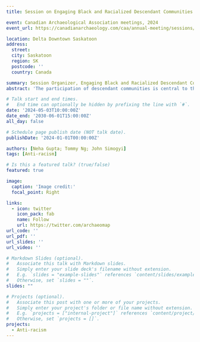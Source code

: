 ```yaml
---
title: Session on Engaging Black and Racialized Descendant Communities with Archaeology and Heritage Projects

event: Canadian Archaeological Association meetings, 2024
event_url: https://canadianarchaeology.com/caa/annual-meeting/sessions/engaging-black-and-racialized-descendant-communities-archaeology-and

location: Delta Downtown Saskatoon
address:
  street: 
  city: Saskatoon
  region: SK
  postcode: ''
  country: Canada

summary: Session Organizer, Engaging Black and Racialized Descendant Communities with Archaeology and Heritage Projects, held at the Canadian Archaeological Association meetings, 2024
abstract: 'The participation of descendant communities is central to the design of research, in meaningful analysis and interpretation of archaeology, and in the appropriate preservation of heritage. In this session, we invite presenters to share projects that engage Black and racialized descendant communities with archaeology and heritage, and discuss how they participate in, and contribute to these projects. Projects can be in any stage of development, including those that have been completed, or that are in the initial stages of conceptualization. We especially encourage students and early career scholars to submit a paper.'

# Talk start and end times.
#   End time can optionally be hidden by prefixing the line with `#`.
date: '2024-05-03T10:00:00Z'
date_end: '2030-06-01T15:00:00Z'
all_day: false

# Schedule page publish date (NOT talk date).
publishDate: '2024-01-01T00:00:00Z'

authors: [Neha Gupta; Tommy Ng; John Simogyi]
tags: [Anti-racism]

# Is this a featured talk? (true/false)
featured: true

image:
  caption: 'Image credit:'
  focal_point: Right

links:
  - icon: twitter
    icon_pack: fab
    name: Follow
    url: https://twitter.com/archaeomap
url_code: ''
url_pdf: ''
url_slides: ''
url_video: ''

# Markdown Slides (optional).
#   Associate this talk with Markdown slides.
#   Simply enter your slide deck's filename without extension.
#   E.g. `slides = "example-slides"` references `content/slides/example-slides.md`.
#   Otherwise, set `slides = ""`.
slides: ""

# Projects (optional).
#   Associate this post with one or more of your projects.
#   Simply enter your project's folder or file name without extension.
#   E.g. `projects = ["internal-project"]` references `content/project/deep-learning/index.md`.
#   Otherwise, set `projects = []`.
projects:
  - Anti-racism
---
```

